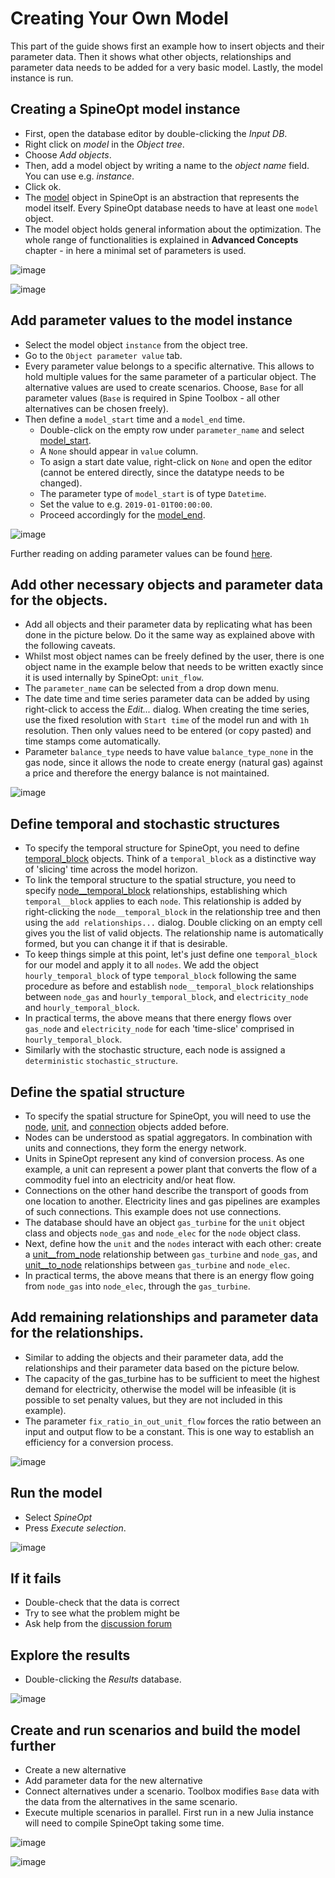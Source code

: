 # Creating Your Own Model

This part of the guide shows first an example how to insert objects and their parameter data. Then it shows what other objects, relationships and parameter data needs to be added for a very basic model. Lastly, the model instance is run.

## Creating a SpineOpt model instance
- First, open the database editor by double-clicking the *Input DB*. 
- Right click on *model* in the *Object tree*. 
- Choose *Add objects*. 
- Then, add a model object by writing a name to the *object name* field. You can use e.g. *instance*. 
- Click ok.
- The [model](@ref) object in SpineOpt is an abstraction that represents the model itself. Every SpineOpt database needs to have at least one `model` object.
- The model object holds general information about the optimization. The whole range of functionalities is explained in **Advanced Concepts** chapter - in here a minimal set of parameters is used.

![image](https://user-images.githubusercontent.com/40472544/114978841-880e8980-9e92-11eb-9272-5dc46708006f.png)

![image](https://user-images.githubusercontent.com/40472544/114978964-ba1feb80-9e92-11eb-9f73-14a6c11ad3bd.png)

## Add parameter values to the model instance
- Select the model object `instance` from the object tree.
- Go to the `Object parameter value` tab.
- Every parameter value belongs to a specific alternative. This allows to hold multiple values for the same parameter of a particular object. The alternative values are used to create scenarios. Choose, `Base` for all parameter values (`Base` is required in Spine Toolbox - all other alternatives can be chosen freely).
- Then define a `model_start` time and a `model_end` time. 
    - Double-click on the empty row under `parameter_name` and select [model\_start](@ref). 
    - A `None` should appear in `value` column. 
    - To asign a start date value, right-click on `None` and open the editor (cannot be entered directly, since the datatype needs to be changed). 
    - The parameter type of `model_start` is of type `Datetime`. 
    - Set the value to e.g. `2019-01-01T00:00:00`. 
    - Proceed accordingly for the [model\_end](@ref).  

![image](https://user-images.githubusercontent.com/40472544/115030082-5cf65b00-9ecf-11eb-84c3-9dc1c03d4627.png) 

Further reading on adding parameter values can be found [here](https://spine-toolbox.readthedocs.io/en/latest/spine_db_editor/adding_data.html).

## Add other necessary objects and parameter data for the objects. 
- Add all objects and their parameter data by replicating what has been done in the picture below. Do it the same way as explained above with the following caveats.
- Whilst most object names can be freely defined by the user, there is one object name in the example below that needs to be written exactly since it is used internally by SpineOpt: `unit_flow`. 
- The `parameter_name` can be selected from a drop down menu.
- The date time and time series parameter data can be added by using right-click to access the *Edit...* dialog. When creating the time series, use the fixed resolution with `Start time` of the model run and with `1h` resolution. Then only values need to be entered (or copy pasted) and time stamps come automatically.
- Parameter `balance_type` needs to have value `balance_type_none` in the gas node, since it allows the node to create energy (natural gas) against a price and therefore the energy balance is not maintained.

![image](https://user-images.githubusercontent.com/40472544/115030258-8f07bd00-9ecf-11eb-80aa-a717ba5df2f0.png)

## Define temporal and stochastic structures
- To specify the temporal structure for SpineOpt, you need to define [temporal\_block](@ref) objects. Think of a `temporal_block` as a distinctive way of 'slicing' time across the model horizon.
- To link the temporal structure to the spatial structure, you need to specify [node\_\_temporal\_block](@ref) relationships, establishing which `temporal__block` applies to each `node`. This relationship is added by right-clicking the `node__temporal_block` in the relationship tree and then using the `add relationships...` dialog. Double clicking on an empty cell gives you the list of valid objects. The relationship name is automatically formed, but you can change it if that is desirable.
- To keep things simple at this point, let's just define one `temporal_block` for our model and apply it to all `nodes`. We add the object `hourly_temporal_block` of type `temporal_block` following the same procedure as before and establish `node__temporal_block` relationships between `node_gas` and `hourly_temporal_block`, and `electricity_node` and `hourly_temporal_block`.
- In practical terms, the above means that there energy flows over `gas_node` and `electricity_node` for each 'time-slice' comprised in `hourly_temporal_block`.
- Similarly with the stochastic structure, each node is assigned a `deterministic` `stochastic_structure`. 

## Define the spatial structure
- To specify the spatial structure for SpineOpt, you will need to use the [node](@ref), [unit](@ref), and [connection](@ref) objects added before.
- Nodes can be understood as spatial aggregators. In combination with units and connections, they form the energy network.
- Units in SpineOpt represent any kind of conversion process. As one example, a unit can represent a power plant that converts the flow of a commodity fuel into an electricity and/or heat flow.
- Connections on the other hand describe the transport of goods from one location to another. Electricity lines and gas pipelines are examples of such connections. This example does not use connections.
- The database should have an object `gas_turbine` for the `unit` object class and objects `node_gas` and `node_elec` for the `node` object class.
- Next, define how the `unit` and the `nodes` interact with each other: create a [unit\_\_from\_node](@ref) relationship between `gas_turbine` and `node_gas`, and [unit\_\_to\_node](@ref) relationships between `gas_turbine` and `node_elec`.
- In practical terms, the above means that there is an energy flow going from `node_gas` into `node_elec`, through the `gas_turbine`.


## Add remaining relationships and parameter data for the relationships. 
- Similar to adding the objects and their parameter data, add the relationships and their parameter data based on the picture below. 
- The capacity of the gas_turbine has to be sufficient to meet the highest demand for electricity, otherwise the model will be infeasible (it is possible to set penalty values, but they are not included in this example).
- The parameter `fix_ratio_in_out_unit_flow` forces the ratio between an input and output flow to be a constant. This is one way to establish an efficiency for a conversion process.

![image](https://user-images.githubusercontent.com/40472544/115033768-79949200-9ed3-11eb-90e7-e35e6f135a24.png)

## Run the model
- Select *SpineOpt* 
- Press *Execute selection*.

![image](https://user-images.githubusercontent.com/40472544/115010605-48599900-9eb6-11eb-930d-b2a258b61bf7.png)

## If it fails
- Double-check that the data is correct
- Try to see what the problem might be
- Ask help from the [discussion forum](https://github.com/Spine-project/SpineOpt.jl/discussions)

## Explore the results 
- Double-clicking the *Results* database.

![image](https://user-images.githubusercontent.com/40472544/115010687-5d362c80-9eb6-11eb-8542-93a765c186cf.png) 

## Create and run scenarios and build the model further
- Create a new alternative
- Add parameter data for the new alternative
- Connect alternatives under a scenario. Toolbox modifies `Base` data with the data from the alternatives in the same scenario.
- Execute multiple scenarios in parallel. First run in a new Julia instance will need to compile SpineOpt taking some time.

![image](https://user-images.githubusercontent.com/40472544/116697868-618d3a00-a9cc-11eb-9a4c-42f01a4309c5.png)

![image](https://user-images.githubusercontent.com/40472544/115011214-0da43080-9eb7-11eb-93e5-e2991e81b429.png)

